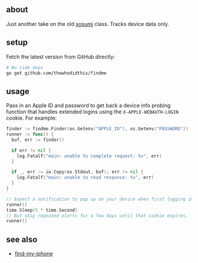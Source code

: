 ## about

Just another take on the old [sosumi](https://en.wikipedia.org/wiki/Sosumi) class. Tracks device data only.

## setup

Fetch the latest version from GitHub directly:

```sh
# No side deps
go get github.com/thewhodidthis/findme
```

## usage

Pass in an Apple ID and password to get back a device info probing function that handles extended logins using the `X-APPLE-WEBAUTH-LOGIN` cookie. For example:

```go
finder := findme.Finder(os.Getenv("APPLE_ID"), os.Getenv("PASSWORD"))
runner := func() {
  buf, err := finder()

  if err != nil {
    log.Fatalf("main: unable to complete request: %v", err)
  }

  if _, err := io.Copy(os.Stdout, buf); err != nil {
    log.Fatalf("main: unable to read response: %v", err)
  }
}

// Expect a notification to pop up on your device when first logging in.
runner()
time.Sleep(5 * time.Second)
// But skip repeated alerts for a few days until that cookie expires.
runner()
```

## see also

- [find-my-iphone](https://github.com/matt-kruse/find-my-iphone)
